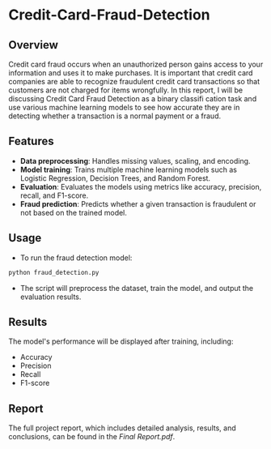 # Credit-Card-Fraud-Detection

## Overview
Credit card fraud occurs when an unauthorized person gains access to your information and uses it to make purchases. It is important that credit card companies are able to recognize fraudulent credit card transactions so that customers are not charged for items wrongfully. In this report, I will be discussing Credit Card Fraud Detection as a binary classifi cation task and use various machine learning models to see how accurate they are in detecting whether a transaction is a normal payment or a fraud.

## Features
- **Data preprocessing**: Handles missing values, scaling, and encoding.
- **Model training**: Trains multiple machine learning models such as Logistic Regression, Decision Trees, and Random Forest.
- **Evaluation**: Evaluates the models using metrics like accuracy, precision, recall, and F1-score.
- **Fraud prediction**: Predicts whether a given transaction is fraudulent or not based on the trained model.

## Usage
- To run the fraud detection model:

```bash
python fraud_detection.py
```

- The script will preprocess the dataset, train the model, and output the evaluation results.

## Results
The model's performance will be displayed after training, including:

- Accuracy
- Precision
- Recall
- F1-score

## Report
The full project report, which includes detailed analysis, results, and conclusions, can be found in the _Final Report.pdf_.
